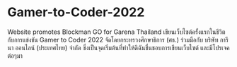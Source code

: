 # Gamer-to-Coder-2022
Website promotes Blockman GO for Garena Thailand 
เขียนเว็บไซต์ครั้งแรกในชีวิตกับการแข่งขัน Gamer to Coder 2022
จัดโดยกระทรวงศึกษาธิการ (ศธ.) ร่วมมือกับ บริษัท การีนา ออนไลน์ (ประเทศไทย) จำกัด
ซึ่งเป็นจุดเริ่มต้นที่ทำให้ดิฉันชื่นชอบการเขียนเว็บไซต์ และมีโปรเจคต่อๆมา
